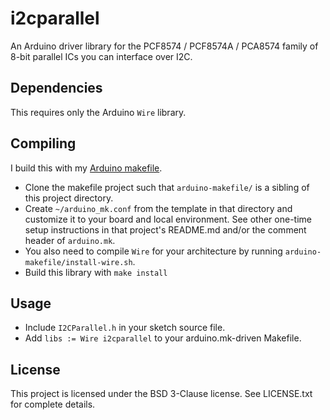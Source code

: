 
i2cparallel
===========

An Arduino driver library for the PCF8574 / PCF8574A / PCA8574 family of 8-bit parallel ICs
you can interface over I2C.

Dependencies
------------

This requires only the Arduino `Wire` library.

Compiling
---------

I build this with my [Arduino makefile](https://github.com/kimballa/arduino-makefile).

* Clone the makefile project such that `arduino-makefile/` is a sibling of this project directory.
* Create `~/arduino_mk.conf` from the template in that directory and customize it to your board
  and local environment. See other one-time setup instructions in that project's README.md and/or
  the comment header of `arduino.mk`.
* You also need to compile `Wire` for your architecture by running `arduino-makefile/install-wire.sh`.
* Build this library with `make install`

Usage
-----

* Include `I2CParallel.h` in your sketch source file.
* Add `libs := Wire i2cparallel` to your arduino.mk-driven Makefile.

License
-------

This project is licensed under the BSD 3-Clause license. See LICENSE.txt for complete details.
